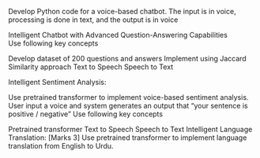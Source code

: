 

Develop Python code for a voice-based chatbot. The input is in voice, processing is done in text, and the output is in voice 

Intelligent Chatbot with Advanced Question-Answering Capabilities  
Use following key concepts

Develop dataset of 200 questions and answers
Implement using Jaccard Similarity approach
Text to Speech
Speech to Text

Intelligent Sentiment Analysis:

Use pretrained transformer to implement voice-based sentiment analysis. User input a voice and system generates an output that “your sentence is positive / negative” 
Use following key concepts

Pretrained transformer
Text to Speech
Speech to Text
Intelligent Language Translation:	[Marks 3]
Use pretrained transformer to implement language translation from English to Urdu.
